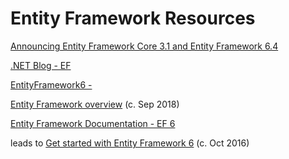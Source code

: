 # Entity Framework Resources

[Announcing Entity Framework Core 3.1 and Entity Framework 6.4](https://devblogs.microsoft.com/dotnet/announcing-entity-framework-core-3-1-and-entity-framework-6-4/)

[.NET Blog - EF](https://devblogs.microsoft.com/dotnet/tag/entity-framework/)

[EntityFramework6 - ](https://github.com/aspnet/EntityFramework6/wiki)

[Entity Framework overview](https://docs.microsoft.com/en-us/dotnet/framework/data/adonet/ef/overview)
(c. Sep 2018)

[Entity Framework Documentation - EF 6](https://docs.microsoft.com/en-us/ef/#pivot=ef6x&panel=ef6x1)

leads to
[Get started with Entity Framework 6](https://docs.microsoft.com/en-us/ef/ef6/get-started)
(c. Oct 2016)

